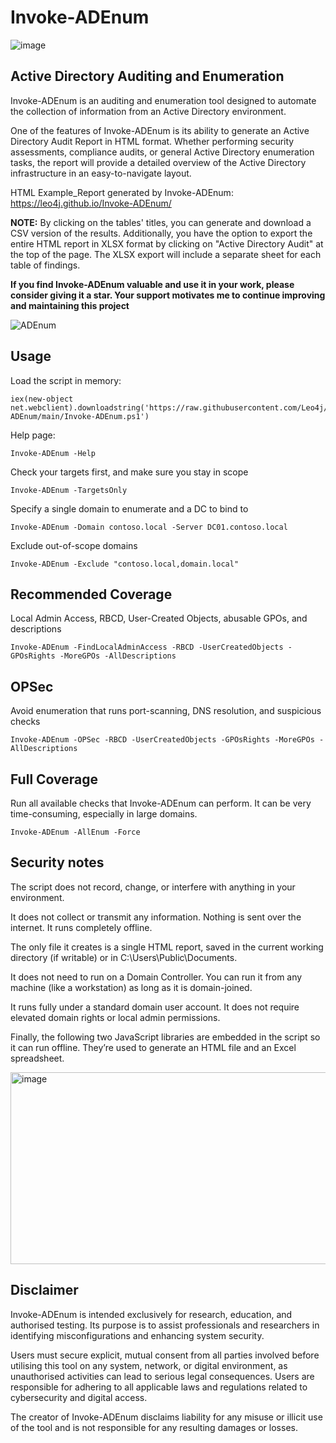 # Invoke-ADEnum
![image](https://github.com/user-attachments/assets/e8e96a87-8d9c-4397-83fa-67d4b32712c7)


## Active Directory Auditing and Enumeration
Invoke-ADEnum is an auditing and enumeration tool designed to automate the collection of information from an Active Directory environment.

One of the features of Invoke-ADEnum is its ability to generate an Active Directory Audit Report in HTML format. Whether performing security assessments, compliance audits, or general Active Directory enumeration tasks, the report will provide a detailed overview of the Active Directory infrastructure in an easy-to-navigate layout.

HTML Example_Report generated by Invoke-ADEnum: https://leo4j.github.io/Invoke-ADEnum/

**NOTE:** By clicking on the tables' titles, you can generate and download a CSV version of the results. Additionally, you have the option to export the entire HTML report in XLSX format by clicking on "Active Directory Audit" at the top of the page. The XLSX export will include a separate sheet for each table of findings.

**If you find Invoke-ADEnum valuable and use it in your work, please consider giving it a star. Your support motivates me to continue improving and maintaining this project**

![ADEnum](https://github.com/Leo4j/Invoke-ADEnum/assets/61951374/67527c9b-330b-4437-8d4d-7b7d5742607e)

## Usage

Load the script in memory:
  
```
iex(new-object net.webclient).downloadstring('https://raw.githubusercontent.com/Leo4j/Invoke-ADEnum/main/Invoke-ADEnum.ps1')
```

Help page:

```
Invoke-ADEnum -Help
```

Check your targets first, and make sure you stay in scope

```
Invoke-ADEnum -TargetsOnly
```

Specify a single domain to enumerate and a DC to bind to

```
Invoke-ADEnum -Domain contoso.local -Server DC01.contoso.local
```

Exclude out-of-scope domains

```
Invoke-ADEnum -Exclude "contoso.local,domain.local"
```

## Recommended Coverage

Local Admin Access, RBCD, User-Created Objects, abusable GPOs, and descriptions

```
Invoke-ADEnum -FindLocalAdminAccess -RBCD -UserCreatedObjects -GPOsRights -MoreGPOs -AllDescriptions
```

## OPSec

Avoid enumeration that runs port-scanning, DNS resolution, and suspicious checks

```
Invoke-ADEnum -OPSec -RBCD -UserCreatedObjects -GPOsRights -MoreGPOs -AllDescriptions
```

## Full Coverage

Run all available checks that Invoke-ADEnum can perform. It can be very time-consuming, especially in large domains.

```
Invoke-ADEnum -AllEnum -Force
```

## Security notes

The script does not record, change, or interfere with anything in your environment.

It does not collect or transmit any information. Nothing is sent over the internet. It runs completely offline.

The only file it creates is a single HTML report, saved in the current working directory (if writable) or in C:\Users\Public\Documents.

It does not need to run on a Domain Controller. You can run it from any machine (like a workstation) as long as it is domain-joined.

It runs fully under a standard domain user account. It does not require elevated domain rights or local admin permissions.

Finally, the following two JavaScript libraries are embedded in the script so it can run offline. They’re used to generate an HTML file and an Excel spreadsheet.

<img width="1570" height="307" alt="image" src="https://github.com/user-attachments/assets/70feca1d-eaff-415d-b334-72b35460c03d" />


## Disclaimer

Invoke-ADEnum is intended exclusively for research, education, and authorised testing. Its purpose is to assist professionals and researchers in identifying misconfigurations and enhancing system security. 

Users must secure explicit, mutual consent from all parties involved before utilising this tool on any system, network, or digital environment, as unauthorised activities can lead to serious legal consequences. Users are responsible for adhering to all applicable laws and regulations related to cybersecurity and digital access.

The creator of Invoke-ADEnum disclaims liability for any misuse or illicit use of the tool and is not responsible for any resulting damages or losses.

